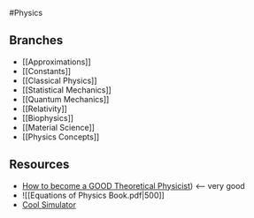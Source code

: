 #Physics
## Branches
* [[Approximations]]
* [[Constants]]
* [[Classical Physics]]
* [[Statistical Mechanics]]
* [[Quantum Mechanics]]
* [[Relativity]]
* [[Biophysics]]
* [[Material Science]]
* [[Physics Concepts]]
## Resources
* [How to become a  GOOD Theoretical Physicist](https://webspace.science.uu.nl/~gadda001/goodtheorist/index.html)) <-- very good
* ![[Equations of Physics Book.pdf|500]]
* [Cool Simulator](https://app.physion.net/)